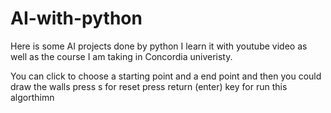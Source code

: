 # AI-with-python
Here is some AI  projects done by python
I learn it with youtube video as well as the course I am taking in Concordia univeristy.

You can click to choose a starting point and a end point
and then you could draw the walls
press s for reset
press return (enter) key for run this algorthimn
